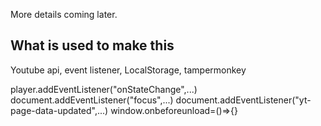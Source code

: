 More details coming later.

## What is used to make this
Youtube api, event listener, LocalStorage, tampermonkey

player.addEventListener("onStateChange",...)
document.addEventListener("focus",...)
document.addEventListener("yt-page-data-updated",...)
window.onbeforeunload=()=>{}